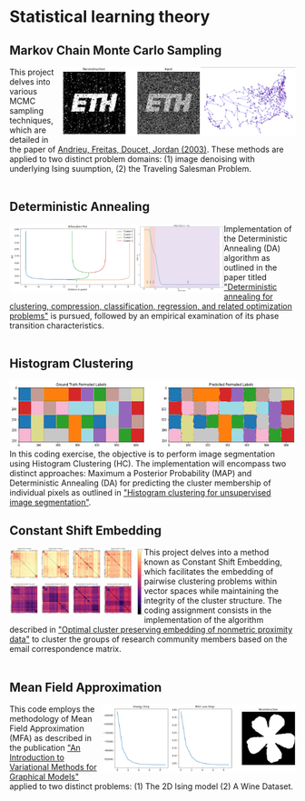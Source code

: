 # Statistical learning theory
## Markov Chain Monte Carlo Sampling
<img align="right" height="120" src="https://github.com/majkevh/eth-stats-learning-fs23/blob/main/img/tsp.png"></img>
<img align="right" height="120" src="https://github.com/majkevh/eth-stats-learning-fs23/blob/main/img/mcmc.png"></img>
This project delves into various MCMC sampling techniques, which are detailed in the paper of [Andrieu, Freitas, Doucet, Jordan (2003)](https://www.cs.princeton.edu/courses/archive/spr06/cos598C/papers/AndrieuFreitasDoucetJordan2003.pdf). These methods are applied to two distinct problem domains: (1) image denoising with  underlying Ising suumption,  (2) the Traveling Salesman Problem.
<br/><br/>
## Deterministic Annealing
<img align="left" height="120" src="https://github.com/majkevh/eth-stats-learning-fs23/blob/main/img/bif.png"></img>
<img align="left" height="120" src="https://github.com/majkevh/eth-stats-learning-fs23/blob/main/img/diag.png"></img>
Implementation  of the Deterministic Annealing (DA) algorithm as outlined in the paper titled ["Deterministic annealing for clustering, compression, classification, regression, and related optimization problems"](https://ieeexplore.ieee.org/document/726788) is pursued, followed by an empirical examination of its phase transition characteristics.
<br/><br/>
## Histogram Clustering
<img align="right" height="120" src="https://github.com/majkevh/eth-stats-learning-fs23/blob/main/img/color.png"></img>
In this coding exercise, the objective is to perform image segmentation using Histogram Clustering (HC). The implementation will encompass two distinct approaches: Maximum a Posterior Probability (MAP) and Deterministic Annealing (DA) for predicting the cluster membership of individual pixels as outlined in ["Histogram clustering for unsupervised image segmentation"](http://ieeexplore.ieee.org/document/784981).
## Constant Shift Embedding
<img align="left" height="120" src="https://github.com/majkevh/eth-stats-learning-fs23/blob/main/img/cse.png"></img>
This project delves into a method known as Constant Shift Embedding, which facilitates the embedding of pairwise clustering problems within vector spaces while maintaining the integrity of the cluster structure. The coding assignment consists in the implementation of the algorithm described in ["Optimal cluster preserving embedding of nonmetric proximity data"](https://ieeexplore.ieee.org/document/1251147) to cluster the groups of research community members based on the email correspondence matrix.
<br/><br/>
## Mean Field Approximation
<img align="right" height="120" src="https://github.com/majkevh/eth-stats-learning-fs23/blob/main/img/mfa.png"></img>
This code employs the methodology of Mean Field Approximation (MFA) as described in the publication ["An Introduction to Variational Methods for Graphical Models"](https://people.eecs.berkeley.edu/~jordan/papers/variational-intro.pdf) applied to two distinct problems: (1) The 2D Ising model (2) A Wine Dataset.
